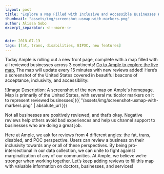 ```yaml
---
layout: post
title: "Explore a Map Filled with Inclusive and Accessible Businesses Worldwide"
thumbnail: "assets/img/screenshot-usmap-with-markers.png"
author: Alissa Sobo
excerpt_separator: <!--more-->


date: 2018-07-13
tags: [fat, trans, disabilities, BIPOC, new features]
---
```


Today Ample is rolling out a new front page, complete with a map filled with all reviewed businesses across 3 continents! [Go to Ample to explore the live map.](http://isitample.com "Ample's home page") The map will update every 15 minutes with new reviews added! <!--more--> Here’s a screenshot of the United States covered in beautiful beacons of acceptance, inclusivity, and accessibility:

![Image Description: A screenshot of the new map on Ample's homepage. Map is primarily of the United States, with several multicolor markers on it to represent reviewed businesses]({{ "/assets/img/screenshot-usmap-with-markers.png" | absolute_url }})

Not all businesses are positively reviewed, and that’s okay. Negative reviews help others avoid bad experiences and help us channel support to businesses who are doing a great job.

Here at Ample, we ask for reviews from 4 different angles: the fat, trans, disabled, and POC perspective. Users can review a business on their inclusivity towards any or all of these perspectives. By being pro-intersectional in our data collection, we can unite to fight against marginalization of any of our communities. At Ample, we believe we’re stronger when working together. Let’s keep adding reviews to fill this map with valuable information on doctors, businesses, and services!

